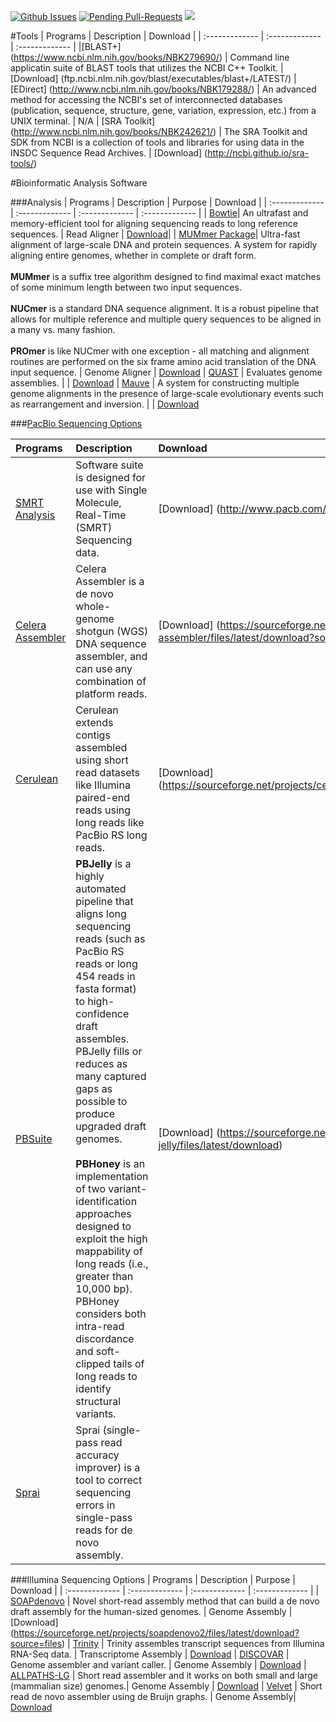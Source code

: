 [![Github Issues](http://githubbadges.herokuapp.com/bretonics/Bioinformatics-Software/issues.svg)](https://github.com/bretonics/Bioinformatics-Software/issues)
[![Pending Pull-Requests](http://githubbadges.herokuapp.com/bretonics/Bioinformatics-Software/pulls.svg)](https://github.com/bretonics/Bioinformatics-Software/pulls)
![](https://reposs.herokuapp.com/?path=bretonics/Bioinformatics-Software&color=orange)


#Tools
| Programs       | Description    | Download         |
| :------------- | :------------- | :-------------   |
|[BLAST+] (https://www.ncbi.nlm.nih.gov/books/NBK279690/) | Command line applicatin suite of BLAST tools that utilizes the NCBI C++ Toolkit. | [Download] (ftp.ncbi.nlm.nih.gov/blast/executables/blast+/LATEST/)
| [EDirect] (http://www.ncbi.nlm.nih.gov/books/NBK179288/) | An advanced method for accessing the NCBI's set of interconnected databases (publication, sequence, structure, gene, variation, expression, etc.) from a UNIX terminal. | N/A 
| [SRA Toolkit] (http://www.ncbi.nlm.nih.gov/books/NBK242621/) | The SRA Toolkit and SDK from NCBI is a collection of tools and libraries for using data in the INSDC Sequence Read Archives. | [Download] (http://ncbi.github.io/sra-tools/)


#Bioinformatic Analysis Software

###Analysis
| Programs       | Description    | Purpose          | Download         |
| :------------- | :------------- | :-------------   | :-------------   |
| [Bowtie](http://bowtie-bio.sourceforge.net/bowtie2/index.shtml)| An ultrafast and memory-efficient tool for aligning sequencing reads to long reference sequences. | Read Aligner | [Download](https://sourceforge.net/projects/bowtie-bio/files/latest/download?source=files)|
| [MUMmer Package](http://mummer.sourceforge.net/)| Ultra-fast alignment of large-scale DNA and protein sequences. A system for rapidly aligning entire genomes, whether in complete or draft form. <br><br>**MUMmer** is a suffix tree algorithm designed to find maximal exact matches of some minimum length between two input sequences.<br><br>**NUCmer** is a standard DNA sequence alignment. It is a robust pipeline that allows for multiple reference and multiple query sequences to be aligned in a many vs. many fashion.<br><br>**PROmer** is like NUCmer with one exception - all matching and alignment routines are performed on the six frame amino acid translation of the DNA input sequence. | Genome Aligner | [Download](https://sourceforge.net/projects/mummer/files/latest/download?source=files)
| [QUAST](http://bioinf.spbau.ru/quast) | Evaluates genome assemblies. | | [Download](https://sourceforge.net/projects/quast/files/latest/download?source=files)
| [Mauve](http://darlinglab.org/mauve/mauve.html) | A system for constructing multiple genome alignments in the presence of large-scale evolutionary events such as rearrangement and inversion. | | [Download](http://darlinglab.org/mauve/download.html)

###[PacBio Sequencing Options](https://github.com/PacificBiosciences/Bioinformatics-Training/wiki/Large-Genome-Assembly-with-PacBio-Long-Reads)

| Programs       | Description    | Download         |
| :------------- | :------------- | :-------------   |
| [SMRT Analysis](http://www.pacb.com/products-and-services/analytical-software/smrt-analysis/)  | Software suite is designed for use with Single Molecule, Real-Time (SMRT) Sequencing data.| [Download] (http://www.pacb.com/support/software-downloads)
| [Celera Assembler](http://wgs-assembler.sourceforge.net/wiki/index.php?title=Main_Page)| Celera Assembler is a de novo whole-genome shotgun (WGS) DNA sequence assembler, and can use any combination of platform reads. | [Download] (https://sourceforge.net/projects/wgs-assembler/files/latest/download?source=files)
| [Cerulean](https://sourceforge.net/projects/ceruleanassembler/) | Cerulean extends contigs assembled using short read datasets like Illumina paired-end reads using long reads like PacBio RS long reads. | [Download] (https://sourceforge.net/projects/ceruleanassembler/files/latest/download)
| [PBSuite](https://sourceforge.net/projects/pb-jelly/) | **PBJelly** is a highly automated pipeline that aligns long sequencing reads (such as PacBio RS reads or long 454 reads in fasta format) to high-confidence draft assembles. PBJelly fills or reduces as many captured gaps as possible to produce upgraded draft genomes. <br><br>**PBHoney** is an implementation of two variant-identification approaches designed to exploit the high mappability of long reads (i.e., greater than 10,000 bp). PBHoney considers both intra-read discordance and soft-clipped tails of long reads to identify structural variants. | [Download] (https://sourceforge.net/projects/pb-jelly/files/latest/download)
| [Sprai](http://zombie.cb.k.u-tokyo.ac.jp/sprai/README.html)| Sprai (single-pass read accuracy improver) is a tool to correct sequencing errors in single-pass reads for de novo assembly. |


###Illumina Sequencing Options
| Programs       | Description    | Purpose          | Download         |
| :------------- | :------------- | :-------------   | :-------------   |
| [SOAPdenovo](http://soap.genomics.org.cn/soapdenovo.html) | Novel short-read assembly method that can build a de novo draft assembly for the human-sized genomes. | Genome Assembly | [Download] (https://sourceforge.net/projects/soapdenovo2/files/latest/download?source=files)
| [Trinity](https://github.com/trinityrnaseq/trinityrnaseq/wiki) | Trinity assembles transcript sequences from Illumina RNA-Seq data. | Transcriptome Assembly | [Download](https://github.com/trinityrnaseq/trinityrnaseq/releases/latest)
| [DISCOVAR](http://www.broadinstitute.org/scientific-community/science/programs/genome-sequencing-and-analysis/computational-rd/computational-) | Genome assembler and variant caller. | Genome Assembly | [Download](ftp.broadinstitute.org/pub/crd/Discovar/)
| [ALLPATHS-LG](http://www.broadinstitute.org/software/allpaths-lg/blog/) | Short read assembler and it works on both small and large (mammalian size) genomes.| Genome Assembly | [Download](ftp.broadinstitute.org/pub/crd/ALLPATHS/Release-LG/latest_source_code/LATEST_VERSION.tar.gz)
| [Velvet](http://www.ebi.ac.uk/~zerbino/velvet/) | Short read de novo assembler using de Bruijn graphs. | Genome Assembly| [Download](https://github.com/dzerbino/velvet/tree/master)
